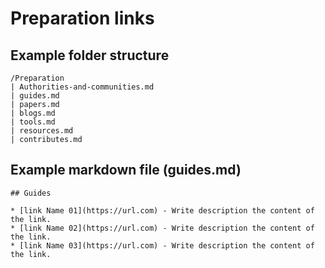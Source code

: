 # Preparation links
## Example folder structure
```
/Preparation
| Authorities-and-communities.md
| guides.md
| papers.md
| blogs.md
| tools.md
| resources.md
| contributes.md
```
## Example markdown file (guides.md)

```
## Guides

* [link Name 01](https://url.com) - Write description the content of the link.
* [link Name 02](https://url.com) - Write description the content of the link.
* [link Name 03](https://url.com) - Write description the content of the link.

```
